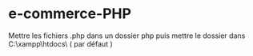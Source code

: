 # e-commerce-PHP


Mettre les fichiers .php dans un dossier php 
puis mettre le dossier dans
C:\xampp\htdocs\ ( par défaut )

